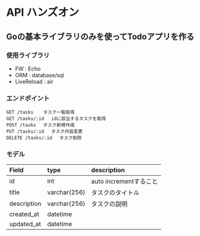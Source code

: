 # API ハンズオン

## Goの基本ライブラリのみを使ってTodoアプリを作る

### 使用ライブラリ
- FW : Echo
- ORM : database/sql
- LiveReload : air

### エンドポイント
```
GET /tasks  　タスク一覧取得
GET /tasks/:id　 idに該当するタスクを取得
POST /tasks 　タスク新規作成
PUT /tasks/:id 　タスク内容変更
DELETE /tasks/:id 　タスク削除
```

### モデル
| Field | type | description |
| :--- | :--- | :--- | 
| id | int | auto incrementすること |
| title | varchar(256) | タスクのタイトル |
| description | varchar(256) | タスクの説明 |
| created_at | datetime ||
| updated_at | datetime ||
